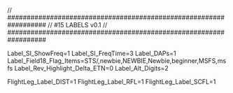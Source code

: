// ##################################################################
//                   #15 LABELS v0.1
// ##################################################################

Label_SI_ShowFreq=1
Label_SI_FreqTime=3
Label_DAPs=1
Label_Field18_Flag_Items=STS/,newbie,NEWBIE,Newbie,beginner,MSFS,msfs
Label_Rev_Highlight_Delta_ETN=0
Label_Alt_Digits=2

FlightLeg_Label_DIST=1
FlightLeg_Label_RFL=1
FlightLeg_Label_SCFL=1
